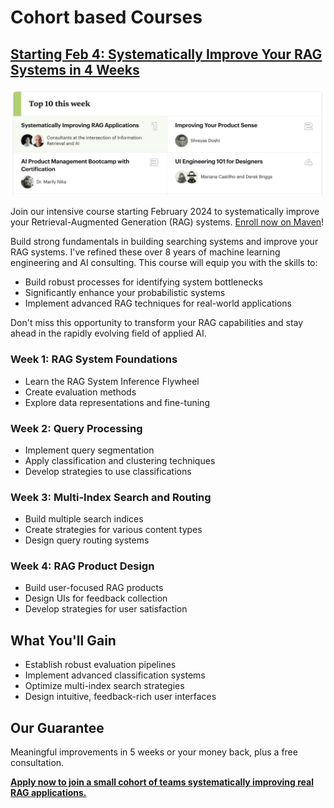 # Cohort based Courses

## [Starting Feb 4: Systematically Improve Your RAG Systems in 4 Weeks](https://maven.com/applied-llms/rag-playbook)


![](./writing/posts/img/rag-playbook-course.png)

Join our intensive course starting February 2024 to systematically improve your Retrieval-Augmented Generation (RAG) systems. [Enroll now on Maven](https://maven.com/applied-llms/rag-playbook)!

Build strong fundamentals in building searching systems and improve your RAG systems. I've refined these over 8 years of machine learning engineering and AI consulting. This course will equip you with the skills to:

- Build robust processes for identifying system bottlenecks
- Significantly enhance your probabilistic systems
- Implement advanced RAG techniques for real-world applications

Don't miss this opportunity to transform your RAG capabilities and stay ahead in the rapidly evolving field of applied AI.

### Week 1: RAG System Foundations

- Learn the RAG System Inference Flywheel
- Create evaluation methods
- Explore data representations and fine-tuning

### Week 2: Query Processing

- Implement query segmentation
- Apply classification and clustering techniques
- Develop strategies to use classifications

### Week 3: Multi-Index Search and Routing

- Build multiple search indices
- Create strategies for various content types
- Design query routing systems

### Week 4: RAG Product Design

- Build user-focused RAG products
- Design UIs for feedback collection
- Develop strategies for user satisfaction

## What You'll Gain

- Establish robust evaluation pipelines
- Implement advanced classification systems
- Optimize multi-index search strategies
- Design intuitive, feedback-rich user interfaces

## Our Guarantee

Meaningful improvements in 5 weeks or your money back, plus a free consultation.

**[Apply now to join a small cohort of teams systematically improving real RAG applications.](https://maven.com/applied-llms/rag-playbook)**
